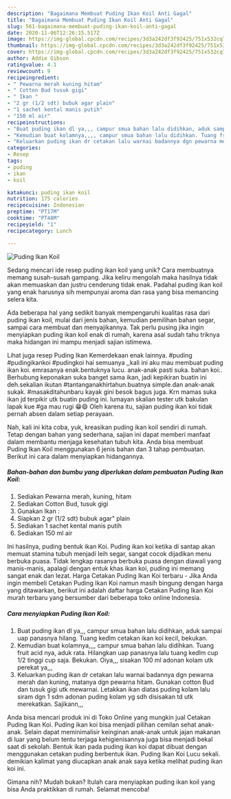 ```yaml
---
description: "Bagaimana Membuat Puding Ikan Koil Anti Gagal"
title: "Bagaimana Membuat Puding Ikan Koil Anti Gagal"
slug: 561-bagaimana-membuat-puding-ikan-koil-anti-gagal
date: 2020-11-06T12:26:15.517Z
image: https://img-global.cpcdn.com/recipes/3d3a242df3f92425/751x532cq70/puding-ikan-koil-foto-resep-utama.jpg
thumbnail: https://img-global.cpcdn.com/recipes/3d3a242df3f92425/751x532cq70/puding-ikan-koil-foto-resep-utama.jpg
cover: https://img-global.cpcdn.com/recipes/3d3a242df3f92425/751x532cq70/puding-ikan-koil-foto-resep-utama.jpg
author: Addie Gibson
ratingvalue: 4.1
reviewcount: 9
recipeingredient:
- " Pewarna merah kuning hitam"
- " Cotton Bud tusuk gigi"
- " Ikan "
- "2 gr (1/2 sdt) bubuk agar plain"
- "1 sachet kental manis putih"
- "150 ml air"
recipeinstructions:
- "Buat puding ikan dl ya,,, campur smua bahan lalu didihkan, aduk sampai uap panasnya hilang. Tuang kedlm cetakan ikan koi kecil, bekukan."
- "Kemudian buat kolamnya,,,, campur smua bahan lalu didihkan. Tuang fruit acid nya, aduk rata. Hilangkan uap panasnya lalu tuang kedlm cup 1/2 tinggi cup saja. Bekukan. Oiya,,, sisakan 100 ml adonan kolam utk perekat ya,,,"
- "Keluarkan puding ikan dr cetakan lalu warnai badannya dgn pewarna merah dan kuning, matanya dgn pewarna hitam. Gunakan cotton Bud dan tusuk gigi utk mewarnai. Letakkan ikan diatas puding kolam lalu siram dgn 1 sdm adonan puding kolam yg sdh disisakan td utk merekatkan. Sajikann,,,"
categories:
- Resep
tags:
- puding
- ikan
- koil

katakunci: puding ikan koil 
nutrition: 175 calories
recipecuisine: Indonesian
preptime: "PT17M"
cooktime: "PT48M"
recipeyield: "1"
recipecategory: Lunch

---
```



![Puding Ikan Koil](https://img-global.cpcdn.com/recipes/3d3a242df3f92425/751x532cq70/puding-ikan-koil-foto-resep-utama.jpg)

Sedang mencari ide resep puding ikan koil yang unik? Cara membuatnya memang susah-susah gampang. Jika keliru mengolah maka hasilnya tidak akan memuaskan dan justru cenderung tidak enak. Padahal puding ikan koil yang enak harusnya sih mempunyai aroma dan rasa yang bisa memancing selera kita.

Ada beberapa hal yang sedikit banyak mempengaruhi kualitas rasa dari puding ikan koil, mulai dari jenis bahan, kemudian pemilihan bahan segar, sampai cara membuat dan menyajikannya. Tak perlu pusing jika ingin menyiapkan puding ikan koil enak di rumah, karena asal sudah tahu triknya maka hidangan ini mampu menjadi sajian istimewa.

Lihat juga resep Puding Ikan Kemerdekaan enak lainnya. #puding #pudingikankoi #pudingkoi hai semuanya ,,kali ini aku mau membuat puding ikan koi. emrasanya enak.bentuknya lucu. anak-anak pasti suka. bahan koi:. Berhubung keponakan suka banget sama ikan, jadi kepikiran buatin ini deh.sekalian ikutan #tantanganakhirtahun.buatnya simple.dan anak-anak sukak. #masakditahunbaru kayak gini besok bagus juga. Krn mamas suka ikan jd terpikir utk buatin puding ini. lumayan skalian tester utk bakulan lapak kue #ga mau rugi 😁😄 Oleh karena itu, sajian puding ikan koi tidak pernah absen dalam setiap perayaan.


Nah, kali ini kita coba, yuk, kreasikan puding ikan koil sendiri di rumah. Tetap dengan bahan yang sederhana, sajian ini dapat memberi manfaat dalam membantu menjaga kesehatan tubuh kita. Anda bisa membuat Puding Ikan Koil menggunakan 6 jenis bahan dan 3 tahap pembuatan. Berikut ini cara dalam menyiapkan hidangannya.

<!--inarticleads1-->

##### Bahan-bahan dan bumbu yang diperlukan dalam pembuatan Puding Ikan Koil:

1. Sediakan  Pewarna merah, kuning, hitam
1. Sediakan  Cotton Bud, tusuk gigi
1. Gunakan  Ikan :
1. Siapkan 2 gr (1/2 sdt) bubuk agar&#34; plain
1. Sediakan 1 sachet kental manis putih
1. Sediakan 150 ml air


Ini hasilnya, puding bentuk ikan Koi. Puding ikan koi ketika di santap akan memuat stamina tubuh menjadi leih segar, sangat cocok dijadikan menu berbuka puasa. Tidak lengkap rasanya berbuka puasa dengan diawali yang manis-manis, apalagi dengan entuk khas ikan koi, puding ini memang sangat enak dan lezat. Harga Cetakan Puding Ikan Koi terbaru - Jika Anda ingin membeli Cetakan Puding Ikan Koi namun masih bingung dengan harga yang ditawarkan, berikut ini adalah daftar harga Cetakan Puding Ikan Koi murah terbaru yang bersumber dari beberapa toko online Indonesia. 

<!--inarticleads2-->

##### Cara menyiapkan Puding Ikan Koil:

1. Buat puding ikan dl ya,,, campur smua bahan lalu didihkan, aduk sampai uap panasnya hilang. Tuang kedlm cetakan ikan koi kecil, bekukan.
1. Kemudian buat kolamnya,,,, campur smua bahan lalu didihkan. Tuang fruit acid nya, aduk rata. Hilangkan uap panasnya lalu tuang kedlm cup 1/2 tinggi cup saja. Bekukan. Oiya,,, sisakan 100 ml adonan kolam utk perekat ya,,,
1. Keluarkan puding ikan dr cetakan lalu warnai badannya dgn pewarna merah dan kuning, matanya dgn pewarna hitam. Gunakan cotton Bud dan tusuk gigi utk mewarnai. Letakkan ikan diatas puding kolam lalu siram dgn 1 sdm adonan puding kolam yg sdh disisakan td utk merekatkan. Sajikann,,,


Anda bisa mencari produk ini di Toko Online yang mungkin jual Cetakan Puding Ikan Koi. Puding ikan koi bisa menjadi pilihan cemilan sehat anak-anak. Selain dapat meminimalisir keinginan anak-anak untuk jajan makanan di luar yang belum tentu terjaga kehigienisannya juga bisa menjadi bekal saat di sekolah. Bentuk ikan pada puding ikan koi dapat dibuat dengan menggunakan cetakan puding berbentuk ikan. Puding Ikan Koi Lucu sekali. demikian kalimat yang diucapkan anak anak saya ketika melihat puding ikan koi ini. 

Gimana nih? Mudah bukan? Itulah cara menyiapkan puding ikan koil yang bisa Anda praktikkan di rumah. Selamat mencoba!
